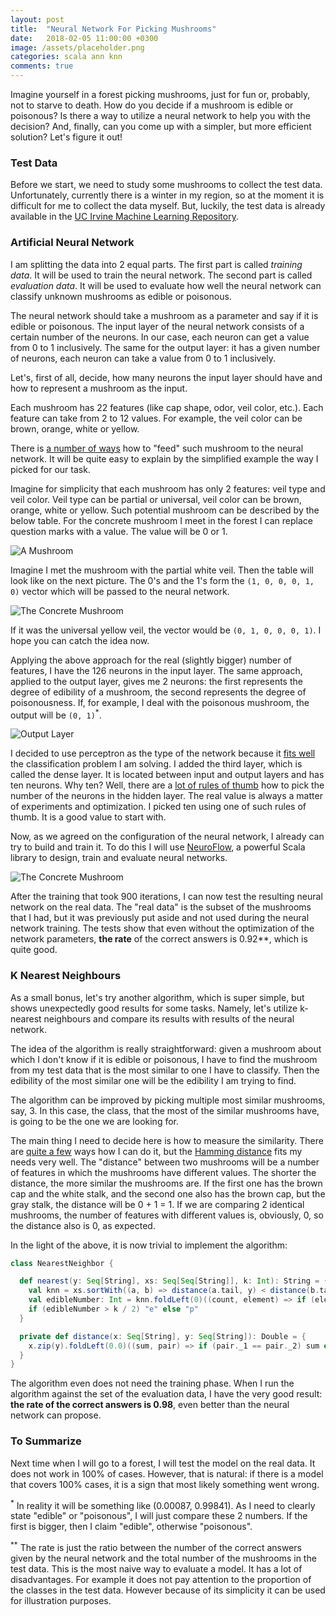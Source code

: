 ```yaml
---
layout: post
title:  "Neural Network For Picking Mushrooms"
date:   2018-02-05 11:00:00 +0300
image: /assets/placeholder.png
categories: scala ann knn
comments: true
---
```


Imagine yourself in a forest picking mushrooms, just for fun or, probably, not to starve to death. How do you decide if a mushroom is edible or poisonous? Is there a way to utilize a neural network to help you with the decision? And, finally, can you come up with a simpler, but more efficient solution? Let's figure it out!

### Test Data

Before we start, we need to study some mushrooms to collect the test data. Unfortunately, currently there is a winter in my region, so at the moment it is difficult for me to collect the data myself. But, luckily, the test data is already available in the [UC Irvine Machine Learning Repository](https://archive.ics.uci.edu/ml/datasets/mushroom).

### Artificial Neural Network

I am splitting the data into 2 equal parts. The first part is called *training data*. It will be used to train the neural network. The second part is called *evaluation data*. It will be used to evaluate how well the neural network can classify unknown mushrooms as edible or poisonous.

The neural network should take a mushroom as a parameter and say if it is edible or poisonous. The input layer of the neural network consists of a certain number of the neurons. In our case, each neuron can get a value from 0 to 1 inclusively. The same for the output layer: it has a given number of neurons, each neuron can take a value from 0 to 1 inclusively.

Let's, first of all, decide, how many neurons the input layer should have and how to represent a mushroom as the input.

Each mushroom has 22 features (like cap shape, odor, veil color, etc.). Each feature can take from 2 to 12 values. For example, the veil color can be brown, orange, white or yellow.

There is [a number of ways](https://www.researchgate.net/post/How_to_code_categorical_inputs_for_a_neural_network) how to "feed" such mushroom to the neural network. It will be quite easy to explain by the simplified example the way I picked for our task.

Imagine for simplicity that each mushroom has only 2 features: veil type and veil color. Veil type can be partial or universal, veil color can be brown, orange, white or yellow. Such potential mushroom can be described by the below table. For the concrete mushroom I meet in the forest I can replace question marks with a value. The value will be 0 or 1.

<img alt="A Mushroom" src="{{ site.url }}/assets/a-mushroom.png">

Imagine I met the mushroom with the partial white veil. Then the table will look like on the next picture. The 0's and the 1's form the `(1, 0, 0, 0, 1, 0)` vector which will be passed to the neural network.

<img alt="The Concrete Mushroom" src="{{ site.url }}/assets/first-mushroom.png">

If it was the universal yellow veil, the vector would be `(0, 1, 0, 0, 0, 1)`. I hope you can catch the idea now.

Applying the above approach for the real (slightly bigger) number of features, I have the 126 neurons in the input layer. The same approach, applied to the output layer, gives me 2 neurons: the first represents the degree of edibility of a mushroom, the second represents the degree of poisonousness. If, for example, I deal with the poisonous mushroom, the output will be `(0, 1)`<sup>*</sup>.

<img alt="Output Layer" src="{{ site.url }}/assets/output-layer.png">

I decided to use perceptron as the type of the network because it [fits well](https://en.wikipedia.org/wiki/Perceptron) the classification problem I am solving. I added the third layer, which is called the dense layer. It is located between input and output layers and has ten neurons. Why ten? Well, there are a [lot of rules of thumb](https://stats.stackexchange.com/questions/181/how-to-choose-the-number-of-hidden-layers-and-nodes-in-a-feedforward-neural-netw) how to pick the number of the neurons in the hidden layer. The real value is always a matter of experiments and optimization. I picked ten using one of such rules of thumb. It is a good value to start with.

Now, as we agreed on the configuration of the neural network, I already can try to build and train it. To do this I will use [NeuroFlow](https://github.com/zenecture/neuroflow), a powerful Scala library to design, train and evaluate neural networks.

<img alt="The Concrete Mushroom" src="{{ site.url }}/assets/training.png">

After the training that took 900 iterations, I can now test the resulting neural network on the real data. The "real data" is the subset of the mushrooms that I had, but it was previously put aside and not used during the neural network training. The tests show that even without the optimization of the network parameters, **the rate<sup>**</sup> of the correct answers is 0.92**, which is quite good.

### K Nearest Neighbours

As a small bonus, let's try another algorithm, which is super simple, but shows unexpectedly good results for some tasks. Namely, let's utilize k-nearest neighbours and compare its results with results of the neural network.

The idea of the algorithm is really straightforward: given a mushroom about which I don't know if it is edible or poisonous, I have to find the mushroom from my test data that is the most similar to one I have to classify. Then the edibility of the most similar one will be the edibility I am trying to find.

The algorithm can be improved by picking multiple most similar mushrooms, say, 3. In this case, the class, that the most of the similar mushrooms have, is going to be the one we are looking for.

The main thing I need to decide here is how to measure the similarity. There are [quite a few](https://en.wikipedia.org/wiki/Metric_(mathematics)) ways how I can do it, but the [Hamming distance](https://en.wikipedia.org/wiki/Hamming_distance) fits my needs very well. The "distance" between two mushrooms will be a number of features in which the mushrooms have different values. The shorter the distance, the more similar the mushrooms are. If the first one has the brown cap and the white stalk, and the second one also has the brown cap, but the gray stalk, the distance will be 0 + 1 = 1. If we are comparing 2 identical mushrooms, the number of features with different values is, obviously, 0, so the distance also is 0, as expected.

In the light of the above, it is now trivial to implement the algorithm:

```scala
class NearestNeighbor {

  def nearest(y: Seq[String], xs: Seq[Seq[String]], k: Int): String = {
    val knn = xs.sortWith((a, b) => distance(a.tail, y) < distance(b.tail, y)).slice(0, k)
    val edibleNumber: Int = knn.foldLeft(0)((count, element) => if (element.head == "e") count + 1 else count)
    if (edibleNumber > k / 2) "e" else "p"
  }

  private def distance(x: Seq[String], y: Seq[String]): Double = {
    x.zip(y).foldLeft(0.0)((sum, pair) => if (pair._1 == pair._2) sum else sum + 1.0)
  }
}
```

The algorithm even does not need the training phase. When I run the algorithm against the set of the evaluation data, I have the very good result: **the rate of the correct answers is 0.98**, even better than the neural network can propose.

### To Summarize

Next time when I will go to a forest, I will test the model on the real data. It does not work in 100% of cases. However, that is natural: if there is a model that covers 100% cases, it is a sign that most likely something went wrong.

<sup>*</sup> In reality it will be something like (0.00087, 0.99841). As I need to clearly state "edible" or "poisonous", I will just compare these 2 numbers. If the first is bigger, then I claim "edible", otherwise "poisonous".

<sup>**</sup> The rate is just the ratio between the number of the correct answers given by the neural network and the total number of the mushrooms in the test data. This is the most naive way to evaluate a model. It has a lot of disadvantages. For example it does not pay attention to the proportion of the classes in the test data. However because of its simplicity it can be used for illustration purposes.